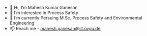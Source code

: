 - 👋 Hi, I’m Mahesh Kumar Ganesan 
- 👀 I’m interested in Process Safety   
- 🌱 I’m currently Persuing M.Sc. Process Safety and Environmental Engineering
- 📫 Reach me - mahesh.ganesan@st.ovgu.de 

<!---
mahesh-ganesan/mahesh-ganesan is a ✨ special ✨ repository because its `README.md` (this file) appears on your GitHub profile.
You can click the Preview link to take a look at your changes.
--->
